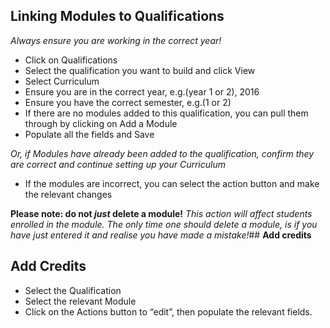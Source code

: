 ## **Linking Modules to Qualifications**

*Always ensure you are working in the correct year!* 
-	Click on Qualifications
-	Select the qualification you want to build and click View
-	Select Curriculum
-	Ensure you are in the correct year, e.g.(year 1 or 2), 2016
-	Ensure you have the correct semester, e.g.(1 or 2)
-	If there are no modules added to this qualification, you can pull them through by clicking on Add a Module
-	Populate all the fields and Save

  *Or, if Modules have already been added to the qualification, confirm they are correct and continue setting up your Curriculum*

-	If the modules are incorrect, you can select the action button and make the relevant changes

**Please note: do not *just* delete a module!** *This action will affect students enrolled in the module. The only time one should delete a module, is if you have just entered it and realise you have made a mistake!*## **Add credits**
 
 ## **Add Credits**
 - Select the Qualification
 - Select the relevant Module
-	Click on the Actions button to “edit”, then populate the relevant fields. 

